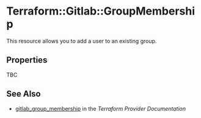 # Terraform::Gitlab::GroupMembership

This resource allows you to add a user to an existing group.

## Properties

TBC

## See Also

* [gitlab_group_membership](https://www.terraform.io/docs/providers/gitlab/r/group_membership.html) in the _Terraform Provider Documentation_